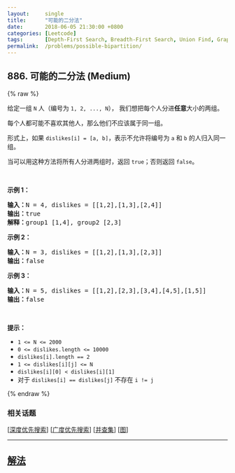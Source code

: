 ```yaml
---
layout:     single
title:      "可能的二分法"
date:       2018-06-05 21:30:00 +0800
categories: [Leetcode]
tags:       [Depth-First Search, Breadth-First Search, Union Find, Graph]
permalink:  /problems/possible-bipartition/
---
```


## 886. 可能的二分法 (Medium)

{% raw %}

<p>给定一组 <code>N</code> 人（编号为 <code>1, 2, ..., N</code>）， 我们想把每个人分进<strong>任意</strong>大小的两组。</p>

<p>每个人都可能不喜欢其他人，那么他们不应该属于同一组。</p>

<p>形式上，如果 <code>dislikes[i] = [a, b]</code>，表示不允许将编号为 <code>a</code> 和 <code>b</code> 的人归入同一组。</p>

<p>当可以用这种方法将所有人分进两组时，返回 <code>true</code>；否则返回 <code>false</code>。</p>

<p> </p>

<ol>
</ol>

<p><strong>示例 1：</strong></p>

<pre>
<strong>输入：</strong>N = 4, dislikes = [[1,2],[1,3],[2,4]]
<strong>输出：</strong>true
<strong>解释：</strong>group1 [1,4], group2 [2,3]
</pre>

<p><strong>示例 2：</strong></p>

<pre>
<strong>输入：</strong>N = 3, dislikes = [[1,2],[1,3],[2,3]]
<strong>输出：</strong>false
</pre>

<p><strong>示例 3：</strong></p>

<pre>
<strong>输入：</strong>N = 5, dislikes = [[1,2],[2,3],[3,4],[4,5],[1,5]]
<strong>输出：</strong>false
</pre>

<p> </p>

<p><strong>提示：</strong></p>

<ul>
	<li><code>1 <= N <= 2000</code></li>
	<li><code>0 <= dislikes.length <= 10000</code></li>
	<li><code>dislikes[i].length == 2</code></li>
	<li><code>1 <= dislikes[i][j] <= N</code></li>
	<li><code>dislikes[i][0] < dislikes[i][1]</code></li>
	<li>对于 <code>dislikes[i] == dislikes[j]</code> 不存在 <code>i != j</code></li>
</ul>

{% endraw %}

### 相关话题
  [[深度优先搜索](https://github.com/awesee/leetcode/tree/main/tag/depth-first-search/README.md)]
  [[广度优先搜索](https://github.com/awesee/leetcode/tree/main/tag/breadth-first-search/README.md)]
  [[并查集](https://github.com/awesee/leetcode/tree/main/tag/union-find/README.md)]
  [[图](https://github.com/awesee/leetcode/tree/main/tag/graph/README.md)]

---

## [解法](https://github.com/awesee/leetcode/tree/main/problems/possible-bipartition)
